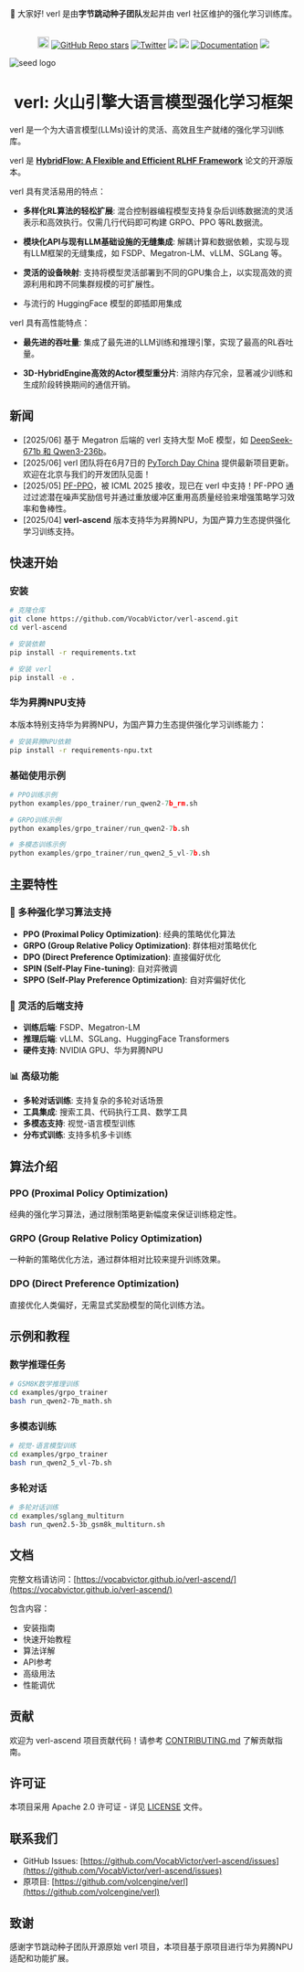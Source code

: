 <div align="center">
 👋 大家好! 
    verl 是由<b>字节跳动种子团队</b>发起并由 verl 社区维护的强化学习训练库。
    <br>
    <br>
</div>

<div align="center">

[<img src="https://devin.ai/assets/deepwiki-badge.png" alt="Ask DeepWiki.com" height="20"/>](https://deepwiki.com/volcengine/verl)
[![GitHub Repo stars](https://img.shields.io/github/stars/volcengine/verl)](https://github.com/volcengine/verl/stargazers)
[![Twitter](https://img.shields.io/twitter/follow/verl_project)](https://twitter.com/verl_project)
<a href="https://join.slack.com/t/verlgroup/shared_invite/zt-2w5p9o4c3-yy0x2Q56s_VlGLsJ93A6vA"><img src="https://img.shields.io/badge/Slack-verl-blueviolet?logo=slack&amp"></a>
<a href="https://arxiv.org/pdf/2409.19256"><img src="https://img.shields.io/static/v1?label=EuroSys&message=Paper&color=red"></a>
[![Documentation](https://img.shields.io/badge/documentation-blue)](https://verl.readthedocs.io/en/latest/)
<a href="https://raw.githubusercontent.com/eric-haibin-lin/verl-community/refs/heads/main/WeChat.JPG"><img src="https://img.shields.io/badge/微信-green?logo=wechat&amp"></a>

</div>

![seed logo](https://github.com/user-attachments/assets/c42e675e-497c-4508-8bb9-093ad4d1f216)

<h1 style="text-align: center;">verl: 火山引擎大语言模型强化学习框架</h1>

verl 是一个为大语言模型(LLMs)设计的灵活、高效且生产就绪的强化学习训练库。

verl 是 **[HybridFlow: A Flexible and Efficient RLHF Framework](https://arxiv.org/abs/2409.19256v2)** 论文的开源版本。

verl 具有灵活易用的特点：

- **多样化RL算法的轻松扩展**: 混合控制器编程模型支持复杂后训练数据流的灵活表示和高效执行。仅需几行代码即可构建 GRPO、PPO 等RL数据流。

- **模块化API与现有LLM基础设施的无缝集成**: 解耦计算和数据依赖，实现与现有LLM框架的无缝集成，如 FSDP、Megatron-LM、vLLM、SGLang 等。

- **灵活的设备映射**: 支持将模型灵活部署到不同的GPU集合上，以实现高效的资源利用和跨不同集群规模的可扩展性。

- 与流行的 HuggingFace 模型的即插即用集成

verl 具有高性能特点：

- **最先进的吞吐量**: 集成了最先进的LLM训练和推理引擎，实现了最高的RL吞吐量。

- **3D-HybridEngine高效的Actor模型重分片**: 消除内存冗余，显著减少训练和生成阶段转换期间的通信开销。

## 新闻

- [2025/06] 基于 Megatron 后端的 verl 支持大型 MoE 模型，如 [DeepSeek-671b 和 Qwen3-236b](https://verl.readthedocs.io/en/latest/perf/dpsk.html)。
- [2025/06] verl 团队将在6月7日的 [PyTorch Day China](https://www.lfasiallc.com/pytorch-day-china/) 提供最新项目更新。欢迎在北京与我们的开发团队见面！
- [2025/05] [PF-PPO](https://arxiv.org/abs/2409.06957)，被 ICML 2025 接收，现已在 verl 中支持！PF-PPO 通过过滤潜在噪声奖励信号并通过重放缓冲区重用高质量经验来增强策略学习效率和鲁棒性。
- [2025/04] **verl-ascend** 版本支持华为昇腾NPU，为国产算力生态提供强化学习训练支持。

## 快速开始

### 安装

```bash
# 克隆仓库
git clone https://github.com/VocabVictor/verl-ascend.git
cd verl-ascend

# 安装依赖
pip install -r requirements.txt

# 安装 verl
pip install -e .
```

### 华为昇腾NPU支持

本版本特别支持华为昇腾NPU，为国产算力生态提供强化学习训练能力：

```bash
# 安装昇腾NPU依赖
pip install -r requirements-npu.txt
```

### 基础使用示例

```python
# PPO训练示例
python examples/ppo_trainer/run_qwen2-7b_rm.sh

# GRPO训练示例  
python examples/grpo_trainer/run_qwen2-7b.sh

# 多模态训练示例
python examples/grpo_trainer/run_qwen2_5_vl-7b.sh
```

## 主要特性

### 🚀 多种强化学习算法支持
- **PPO (Proximal Policy Optimization)**: 经典的策略优化算法
- **GRPO (Group Relative Policy Optimization)**: 群体相对策略优化
- **DPO (Direct Preference Optimization)**: 直接偏好优化
- **SPIN (Self-Play Fine-tuning)**: 自对弈微调
- **SPPO (Self-Play Preference Optimization)**: 自对弈偏好优化

### 🔧 灵活的后端支持
- **训练后端**: FSDP、Megatron-LM
- **推理后端**: vLLM、SGLang、HuggingFace Transformers
- **硬件支持**: NVIDIA GPU、华为昇腾NPU

### 📊 高级功能
- **多轮对话训练**: 支持复杂的多轮对话场景
- **工具集成**: 搜索工具、代码执行工具、数学工具
- **多模态支持**: 视觉-语言模型训练
- **分布式训练**: 支持多机多卡训练

## 算法介绍

### PPO (Proximal Policy Optimization)
经典的强化学习算法，通过限制策略更新幅度来保证训练稳定性。

### GRPO (Group Relative Policy Optimization)  
一种新的策略优化方法，通过群体相对比较来提升训练效果。

### DPO (Direct Preference Optimization)
直接优化人类偏好，无需显式奖励模型的简化训练方法。

## 示例和教程

### 数学推理任务
```bash
# GSM8K数学推理训练
cd examples/grpo_trainer
bash run_qwen2-7b_math.sh
```

### 多模态训练
```bash
# 视觉-语言模型训练
cd examples/grpo_trainer  
bash run_qwen2_5_vl-7b.sh
```

### 多轮对话
```bash
# 多轮对话训练
cd examples/sglang_multiturn
bash run_qwen2.5-3b_gsm8k_multiturn.sh
```

## 文档

完整文档请访问：[https://vocabvictor.github.io/verl-ascend/](https://vocabvictor.github.io/verl-ascend/)

包含内容：
- 安装指南
- 快速开始教程  
- 算法详解
- API参考
- 高级用法
- 性能调优

## 贡献

欢迎为 verl-ascend 项目贡献代码！请参考 [CONTRIBUTING.md](CONTRIBUTING.md) 了解贡献指南。

## 许可证

本项目采用 Apache 2.0 许可证 - 详见 [LICENSE](LICENSE) 文件。

## 联系我们

- GitHub Issues: [https://github.com/VocabVictor/verl-ascend/issues](https://github.com/VocabVictor/verl-ascend/issues)
- 原项目: [https://github.com/volcengine/verl](https://github.com/volcengine/verl)

## 致谢

感谢字节跳动种子团队开源原始 verl 项目，本项目基于原项目进行华为昇腾NPU适配和功能扩展。